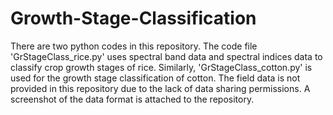 # Growth-Stage-Classification
There are two python codes in this repository. The code file 'GrStageClass_rice.py' uses spectral band data and spectral indices data to classify crop growth stages of rice. Similarly, 'GrStageClass_cotton.py' is used for the growth stage classification of cotton. The field data is not provided in this repository due to the lack of data sharing permissions. A screenshot of the data format is attached to the repository.
